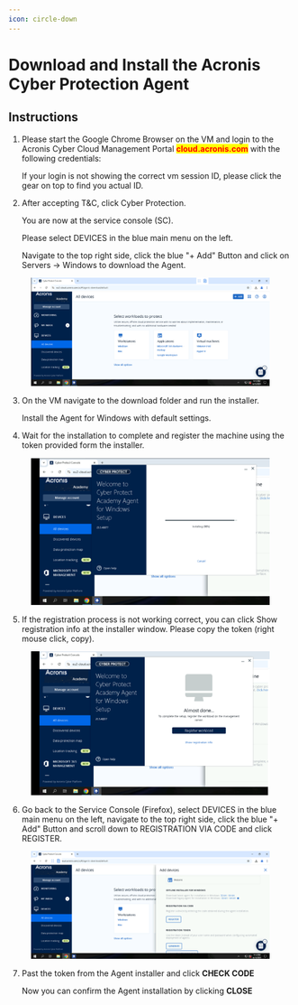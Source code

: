 ```yaml
---
icon: circle-down
---
```


# Download and Install the Acronis Cyber Protection Agent

## Instructions

1.  Please start the Google Chrome Browser on the VM and login to the Acronis Cyber Cloud Management Portal <mark style="color:red;">**cloud.acronis.com**</mark> with the following credentials:



    If your login is not showing the correct vm session ID, please click the gear on top to find you actual ID.



2.  After accepting T\&C, click Cyber Protection.

    You are now at the service console (SC).

    Please select DEVICES in the blue main menu on the left.

    Navigate to the top right side, click the blue "+ Add" Button and click on Servers -> Windows to download the Agent.

<figure><img src="../../.gitbook/assets/image (17).png" alt=""><figcaption></figcaption></figure>

3.  On the VM navigate to the download folder and run the installer.

    Install the Agent for Windows with default settings.



4. Wait for the installation to complete and register the machine using the token provided form the installer.

<figure><img src="../../.gitbook/assets/image (14).png" alt=""><figcaption></figcaption></figure>

5. If the registration process is not working correct, you can click Show registration info at the installer window. Please copy the token (right mouse click, copy).

<figure><img src="../../.gitbook/assets/image (15).png" alt=""><figcaption></figcaption></figure>

6. Go back to the Service Console (Firefox), select DEVICES in the blue main menu on the left, navigate to the top right side, click the blue "+ Add" Button and scroll down to REGISTRATION VIA CODE and click REGISTER.

<figure><img src="../../.gitbook/assets/image (16).png" alt=""><figcaption></figcaption></figure>

7.  Past the token from the Agent installer and click **CHECK CODE**

    Now you can confirm the Agent installation by clicking **CLOSE**

